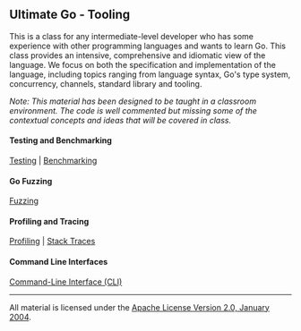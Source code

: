 ## Ultimate Go - Tooling
This is a class for any intermediate-level developer who has some experience with other programming languages and wants to learn Go. This class provides an intensive, comprehensive and idiomatic view of the language. We focus on both the specification and implementation of the language, including topics ranging from language syntax, Go's type system, concurrency, channels, standard library and tooling.

*Note: This material has been designed to be taught in a classroom environment. The code is well commented but missing some of the contextual concepts and ideas that will be covered in class.*

#### Testing and Benchmarking
[Testing](../../../topics/testing/README.md) | 
[Benchmarking](../../../topics/benchmarking/README.md)

#### Go Fuzzing
[Fuzzing](../../../topics/fuzzing/README.md)

#### Profiling and Tracing
[Profiling](../../../topics/profiling/README.md) | 
[Stack Traces](../../../topics/stack_trace/README.md)

#### Command Line Interfaces
[Command-Line Interface (CLI)](../../../topics/cli/README.md)
___
All material is licensed under the [Apache License Version 2.0, January 2004](http://www.apache.org/licenses/LICENSE-2.0).
